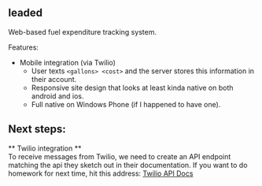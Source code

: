 leaded
------

Web-based fuel expenditure tracking system.

Features:
- Mobile integration (via Twilio)
    - User texts `<gallons> <cost>` and the server stores this information in their account.
    - Responsive site design that looks at least kinda native on both android and ios.
    - Full native on Windows Phone (if I happened to have one).


## Next steps:

** Twilio integration **  
To receive messages from Twilio, we need to create an API endpoint matching the api they sketch out in their documentation. If you want to do homework for next time, hit this address: [Twilio API Docs](https://www.twilio.com/api)
